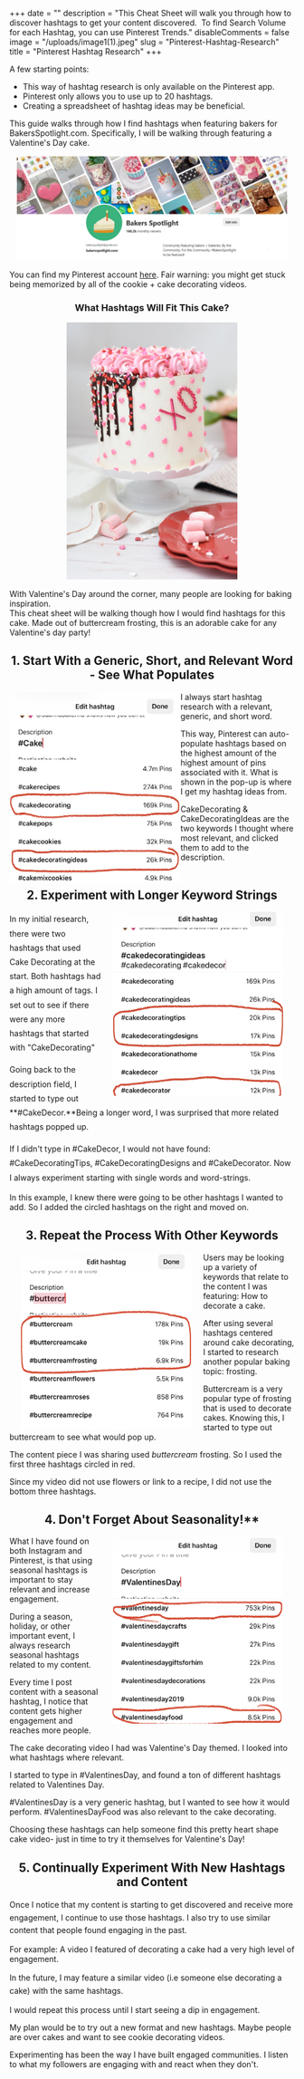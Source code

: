 +++
date = ""
description = "This Cheat Sheet will walk you through how to discover hashtags to get your content discovered.  ​  To find Search Volume for each Hashtag, you can use Pinterest Trends."
disableComments = false
image = "/uploads/image1(1).jpeg"
slug = "Pinterest-Hashtag-Research"
title = "Pinterest Hashtag Research"
+++

A few starting points:

* This way of hashtag research is only available on the Pinterest app.
* Pinterest only allows you to use up to 20 hashtags.
* Creating a spreadsheet of hashtag ideas may be beneficial.

This guide walks through how I find hashtags when featuring bakers for BakersSpotlight.com. Specifically, I will be walking through featuring a Valentine's Day cake.

<center><img src="https://raw.githubusercontent.com/foofeh/hugo-theme-massively/master/exampleSite/static/uploads/bakers.PNG" width="95%" height="95%"></center>

You can find my Pinterest account [here](). Fair warning: you might get stuck being memorized by all of the cookie + cake decorating videos.

<center><h3> What Hashtags Will Fit This Cake? </center></h3>

<Center><img src="https://raw.githubusercontent.com/foofeh/hugo-theme-massively/master/exampleSite/static/uploads/deva-williamson-Kppw90QC_aE-unsplash(1).jpg" width="60%" height="60%"></center>

With Valentine's Day around the corner, many people are looking for baking inspiration. 
<br>
This cheat sheet will be walking though how I would find hashtags for this cake. Made out of buttercream frosting, this is an adorable cake for any Valentine's day party!

<Center><H2> 1. Start With a Generic, Short, and Relevant Word - See What Populates </Center></H2>
<img src="https://raw.githubusercontent.com/foofeh/hugo-theme-massively/master/exampleSite/static/uploads/image0%20(1)(1).jpeg" width="60%" height="60%" style="float:left">
I always start hashtag research with a relevant, generic, and short word.
<p>
This way, Pinterest can auto-populate hashtags based on the highest amount of the highest amount of pins associated with it.
What is shown in the pop-up is where I get my hashtag ideas from.
<p>
CakeDecorating & CakeDecoratingIdeas are the two keywords I thought where most relevant, and clicked them to add to the description.
<br>
<br>
<Center><H2> 2. Experiment with Longer Keyword Strings </Center></H2>
<img src="https://raw.githubusercontent.com/foofeh/hugo-theme-massively/master/exampleSite/static/uploads/image1(1).jpeg" width="60%" height="60%" align="right" style="margin:0px 20px">
<p style="line-height:1.8">
In my initial research, there were two hashtags that used Cake Decorating at the start. Both hashtags had a high amount of tags.
I set out to see if there were any more hashtags that started with "CakeDecorating"
</p>
<p style="line-height:1.8">
Going back to the description field, I started to type out **#CakeDecor.**Being a longer word, I was surprised that more related hashtags popped up.
</p>
<p style="line-height:1.8">
If I didn't type in #CakeDecor, I would not have found: #CakeDecoratingTips, #CakeDecoratingDesigns and #CakeDecorator.
Now I always experiment starting with single words and word-strings.
</p>
<p>
In this example, I knew there were going to be other hashtags I wanted to add. So I added the circled hashtags on the right and moved on.
</p>



<Center><H2> 3. Repeat the Process With Other Keywords </Center></H2>
<img src="https://raw.githubusercontent.com/foofeh/hugo-theme-massively/master/exampleSite/static/uploads/image1%20(2)(1).jpeg" width="60%" height="60%" align="left" style="margin:0px 20px">

Users may be looking up a variety of keywords that relate to the content I was featuring: How to decorate a cake.

After using several hashtags centered around cake decorating, I started to research another popular baking topic: frosting.

Buttercream is a very popular type of frosting that is used to decorate cakes. Knowing this, I started to type out buttercream to see what would pop up.

The content piece I was sharing used _buttercream_ frosting. So I used the first three hashtags circled in red.

Since my video did not use flowers or link to a recipe, I did not use the bottom three hashtags.

<Center><H2> 4. Don't Forget About Seasonality!** </Center></H2>
<img src="https://raw.githubusercontent.com/foofeh/hugo-theme-massively/master/exampleSite/static/uploads/image0%20(3)(1).jpeg" width="60%" height="60%" align="right" style="margin:0px 20px">

What I have found on both Instagram and Pinterest, is that using seasonal hashtags is important to stay relevant and increase engagement.

During a season, holiday, or other important event, I always research seasonal hashtags related to my content.

Every time I post content with a seasonal hashtag, I notice that content gets higher engagement and reaches more people.

The cake decorating video I had was Valentine's Day themed. I looked into what hashtags where relevant.

I started to type in #ValentinesDay, and found a ton of different hashtags related to Valentines Day.

\#ValentinesDay is a very generic hashtag, but I wanted to see how it would perform. #ValentinesDayFood was also relevant to the cake decorating.

Choosing these hashtags can help someone find this pretty heart shape cake video- just in time to try it themselves for Valentine's Day!


<Center><H2> 5. Continually Experiment With New Hashtags and Content </Center></H2>
<p style="line-height:1.6">
Once I notice that my content is starting to get discovered and receive more engagement, I continue to use those hashtags. I also try to use similar content that people found engaging in the past.
</p>
For example: A video I featured of decorating a cake had a very high level of engagement.
<p style="line-height:1.6">
In the future, I may feature a similar video (i.e someone else decorating a cake) with the same hashtags.
</p>
I would repeat this process until I start seeing a dip in engagement.

My plan would be to try out a new format and new hashtags. Maybe people are over cakes and want to see cookie decorating videos.

Experimenting has been the way I have built engaged communities. I listen to what my followers are engaging with and react when they don't.

